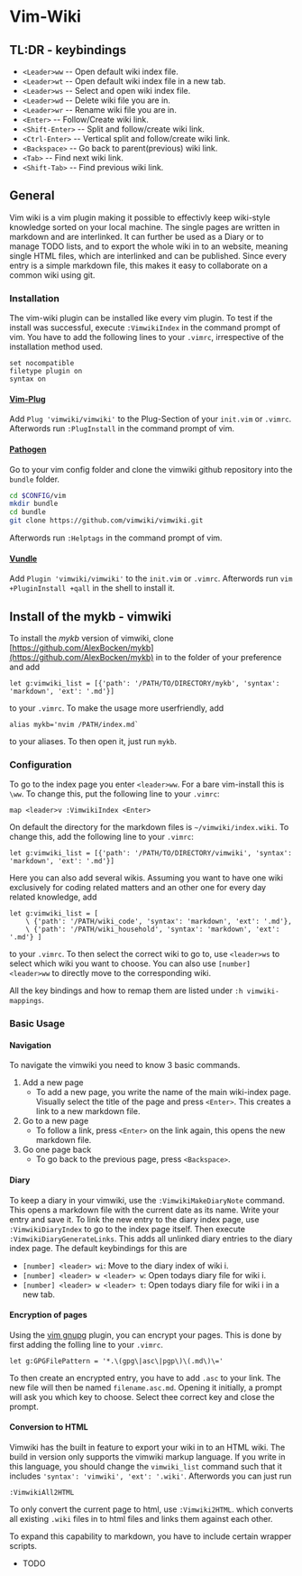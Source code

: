 # Vim-Wiki

## TL:DR - keybindings

- `<Leader>ww` -- Open default wiki index file.
- `<Leader>wt` -- Open default wiki index file in a new tab.
- `<Leader>ws` -- Select and open wiki index file.
- `<Leader>wd` -- Delete wiki file you are in.
- `<Leader>wr` -- Rename wiki file you are in.
- `<Enter>` -- Follow/Create wiki link.
- `<Shift-Enter>` -- Split and follow/create wiki link.
- `<Ctrl-Enter>` -- Vertical split and follow/create wiki link.
- `<Backspace>` -- Go back to parent(previous) wiki link.
- `<Tab>` -- Find next wiki link.
- `<Shift-Tab>` -- Find previous wiki link.


## General

Vim wiki is a vim plugin making it possible to effectivly keep wiki-style knowledge sorted on your local machine.
The single pages are written in markdown and are interlinked.
It can further be used as a Diary or to manage TODO lists, and to export the whole wiki in to an website, meaning single HTML files, which are interlinked and can be published.
Since every entry is a simple markdown file, this makes it easy to collaborate on a common wiki using git.

### Installation

The vim-wiki plugin can be installed like every vim plugin.
To test if the install was successful, execute `:VimwikiIndex` in the command prompt of vim.
You have to add the following lines to your `.vimrc`, irrespective of the installation method used.
```vim
set nocompatible
filetype plugin on
syntax on
```

#### [Vim-Plug](https://github.com/junegunn/vim-plug)

Add `Plug 'vimwiki/vimwiki'` to the Plug-Section of your `init.vim` or `.vimrc`.
Afterwords run `:PlugInstall` in the command prompt of vim.

#### [Pathogen](https://www.vim.org/scripts/script.php?script_id=2332)

Go to your vim config folder and clone the vimwiki github repository into the `bundle` folder.
```sh
cd $CONFIG/vim
mkdir bundle
cd bundle
git clone https://github.com/vimwiki/vimwiki.git
```
Afterwords run `:Helptags` in the command prompt of vim.

#### [Vundle](https://github.com/VundleVim/Vundle.vim)

Add `Plugin 'vimwiki/vimwiki'` to the `init.vim` or `.vimrc`.
Afterwords run `vim +PluginInstall +qall` in the shell to install it.

## Install of the mykb - vimwiki

To install the _mykb_ version of vimwiki, clone [https://github.com/AlexBocken/mykb](https://github.com/AlexBocken/mykb) in to the folder of your preference and add
```
let g:vimwiki_list = [{'path': '/PATH/TO/DIRECTORY/mykb', 'syntax': 'markdown', 'ext': '.md'}]
```
to your `.vimrc`.
To make the usage more userfriendly, add
```
alias mykb='nvim /PATH/index.md`
```
to your aliases. To then open it, just run `mykb`.


### Configuration

To go to the index page you enter `<leader>ww`.
For a bare vim-install this is `\ww`.
To change this, put the following line to your `.vimrc`:
```vim
map <leader>v :VimwikiIndex <Enter>
```
On default the directory for the markdown files is `~/vimwiki/index.wiki`.
To change this, add the following line to your `.vimrc`:
```vim
let g:vimwiki_list = [{'path': '/PATH/TO/DIRECTORY/vimwiki', 'syntax': 'markdown', 'ext': '.md'}]
```
Here you can also add several wikis.
Assuming you want to have one wiki exclusively for coding related matters and an other one for every day related knowledge, add
```vim
let g:vimwiki_list = [
	\ {'path': '/PATH/wiki_code', 'syntax': 'markdown', 'ext': '.md'},
	\ {'path': '/PATH/wiki_household', 'syntax': 'markdown', 'ext': '.md'} ]
```
to your `.vimrc`.
To then select the correct wiki to go to, use `<leader>ws` to select which wiki you want to choose.
You can also use `[number] <leader>ww` to directly move to the corresponding wiki.

All the key bindings and how to remap them are listed under `:h vimwiki-mappings`.

### Basic Usage

#### Navigation

To navigate the vimwiki you need to know 3 basic commands.

1. Add a new page
	- To add a new page, you write the name of the main wiki-index page. Visually select the title of the page and press `<Enter>`. This creates a link to a new markdown file.
2. Go to a new page
	- To follow a link, press `<Enter>` on the link again, this opens the new markdown file.
3. Go one page back
	- To go back to the previous page, press `<Backspace>`.

#### Diary

To keep a diary in your vimwiki, use the `:VimwikiMakeDiaryNote` command. This opens a markdown file with the current date as its name.
Write your entry and save it.
To link the new entry to the diary index page, use `:VimwikiDiaryIndex` to go to the index page itself.
Then execute `:VimwikiDiaryGenerateLinks`. This adds all unlinked diary entries to the diary index page.
The default keybindings for this are
- `[number] <leader> wi`: Move to the diary index of wiki i.
- `[number] <leader> w <leader> w`: Open todays diary file for wiki i.
- `[number] <leader> w <leader> t`: Open todays diary file for wiki i in a new tab.

#### Encryption of pages

Using the [vim gnupg](https://github.com/jamessan/vim-gnupg) plugin, you can encrypt your pages.
This is done by first adding the folling line to your `.vimrc`.
```vim
let g:GPGFilePattern = '*.\(gpg\|asc\|pgp\)\(.md\)\='
```
To then create an encrypted entry, you have to add `.asc` to your link.
The new file will then be named `filename.asc.md`.
Opening it initially, a prompt will ask you which key to choose.
Select thee correct key and close the prompt.

#### Conversion to HTML

Vimwiki has the built in feature to export your wiki in to an HTML wiki.
The build in version only supports the vimwiki markup language.
If you write in this language, you should change the `vimwiki_list` command such that it includes `'syntax': 'vimwiki', 'ext': '.wiki'`.
Afterwords you can just run
```
:VimwikiAll2HTML
```
To only convert the current page to html, use `:Vimwiki2HTML`.
which converts all existing `.wiki` files in to html files and links them against each other.

To expand this capability to markdown, you have to include certain wrapper scripts.
 -  TODO
